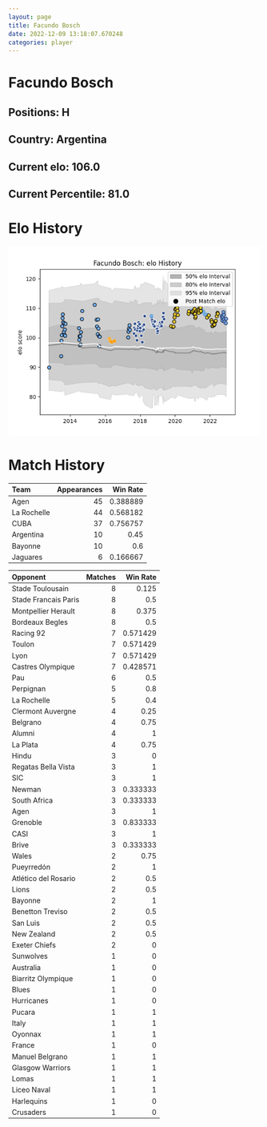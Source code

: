 ```yaml
---  
layout: page  
title: Facundo Bosch  
date: 2022-12-09 13:18:07.670248  
categories: player  
---
```

# Facundo Bosch

## Positions: H

## Country: Argentina

## Current elo: 106.0

## Current Percentile: 81.0

# Elo History


![elo history](history_FacundoBosch.png)
# Match History


| Team        |   Appearances |   Win Rate |
|:------------|--------------:|-----------:|
| Agen        |            45 |   0.388889 |
| La Rochelle |            44 |   0.568182 |
| CUBA        |            37 |   0.756757 |
| Argentina   |            10 |   0.45     |
| Bayonne     |            10 |   0.6      |
| Jaguares    |             6 |   0.166667 |

| Opponent             |   Matches |   Win Rate |
|:---------------------|----------:|-----------:|
| Stade Toulousain     |         8 |   0.125    |
| Stade Francais Paris |         8 |   0.5      |
| Montpellier Herault  |         8 |   0.375    |
| Bordeaux Begles      |         8 |   0.5      |
| Racing 92            |         7 |   0.571429 |
| Toulon               |         7 |   0.571429 |
| Lyon                 |         7 |   0.571429 |
| Castres Olympique    |         7 |   0.428571 |
| Pau                  |         6 |   0.5      |
| Perpignan            |         5 |   0.8      |
| La Rochelle          |         5 |   0.4      |
| Clermont Auvergne    |         4 |   0.25     |
| Belgrano             |         4 |   0.75     |
| Alumni               |         4 |   1        |
| La Plata             |         4 |   0.75     |
| Hindu                |         3 |   0        |
| Regatas Bella Vista  |         3 |   1        |
| SIC                  |         3 |   1        |
| Newman               |         3 |   0.333333 |
| South Africa         |         3 |   0.333333 |
| Agen                 |         3 |   1        |
| Grenoble             |         3 |   0.833333 |
| CASI                 |         3 |   1        |
| Brive                |         3 |   0.333333 |
| Wales                |         2 |   0.75     |
| Pueyrredón           |         2 |   1        |
| Atlético del Rosario |         2 |   0.5      |
| Lions                |         2 |   0.5      |
| Bayonne              |         2 |   1        |
| Benetton Treviso     |         2 |   0.5      |
| San Luis             |         2 |   0.5      |
| New Zealand          |         2 |   0.5      |
| Exeter Chiefs        |         2 |   0        |
| Sunwolves            |         1 |   0        |
| Australia            |         1 |   0        |
| Biarritz Olympique   |         1 |   0        |
| Blues                |         1 |   0        |
| Hurricanes           |         1 |   0        |
| Pucara               |         1 |   1        |
| Italy                |         1 |   1        |
| Oyonnax              |         1 |   1        |
| France               |         1 |   0        |
| Manuel Belgrano      |         1 |   1        |
| Glasgow Warriors     |         1 |   1        |
| Lomas                |         1 |   1        |
| Liceo Naval          |         1 |   1        |
| Harlequins           |         1 |   0        |
| Crusaders            |         1 |   0        |